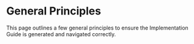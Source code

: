 # General Principles

This page outlines a few general principles to ensure the Implementation Guide is generated and navigated correctly.



